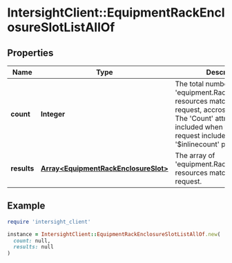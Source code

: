 # IntersightClient::EquipmentRackEnclosureSlotListAllOf

## Properties

| Name | Type | Description | Notes |
| ---- | ---- | ----------- | ----- |
| **count** | **Integer** | The total number of &#39;equipment.RackEnclosureSlot&#39; resources matching the request, accross all pages. The &#39;Count&#39; attribute is included when the HTTP GET request includes the &#39;$inlinecount&#39; parameter. | [optional] |
| **results** | [**Array&lt;EquipmentRackEnclosureSlot&gt;**](EquipmentRackEnclosureSlot.md) | The array of &#39;equipment.RackEnclosureSlot&#39; resources matching the request. | [optional] |

## Example

```ruby
require 'intersight_client'

instance = IntersightClient::EquipmentRackEnclosureSlotListAllOf.new(
  count: null,
  results: null
)
```

